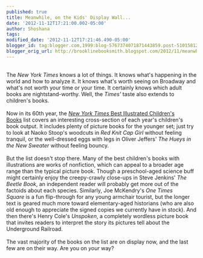 ```yaml
---
published: true
title: Meanwhile, on the Kids' Display Wall...
date: '2012-11-12T17:21:00.002-05:00'
author: Shoshana
tags: 
modified_date: '2012-11-12T17:21:46.490-05:00'
blogger_id: tag:blogger.com,1999:blog-5767374071871443859.post-5101581218912317130
blogger_orig_url: http://brooklinebooksmith.blogspot.com/2012/11/meanwhile-on-kids-display-wall.html
---
```


<br />The&nbsp;<i>New York Times</i>&nbsp;knows a lot of things. It knows what's happening in the world and how to analyze it. It knows what's worth seeing on Broadway and what's not worth your time or your time. It certainly knows which adult books are nightstand-worthy. Well, the&nbsp;<i>Times'</i>&nbsp;taste also extends to children's books.<br /><br />Now in its 60th year, the&nbsp;<a href="http://www.nytimes.com/slideshow/2012/11/09/books/review/11best-illustrated.html" target="_blank"><i>New York Times&nbsp;</i>Best Illustrated Children's Books</a>&nbsp;list covers an interesting cross-section of each year's children's book output. It includes plenty of picture books for the younger set; just try to look at Naoko Stoop's woodcuts in&nbsp;<i>Red Knit Cap Girl</i>&nbsp;without feeling tranquil, or the well-dressed eggs with legs in Oliver Jeffers'&nbsp;<i>The Hueys in the New Sweater&nbsp;</i>without feeling bouncy.<br /><br />But the list doesn't stop there. Many of the best children's books with illustrations are works of nonfiction, which can appeal to a broader age range than the typical picture book. Though a preschool-aged science buff might certainly enjoy the creepy-crawly close-ups in Steve Jenkins'&nbsp;<i>The Beetle Book</i>, an independent reader will probably get more out of the factoids about each species. Similarly, Joe McKendry's&nbsp;<i>One Times Square</i>&nbsp;is a fun flip-through for any young armchair tourist, but the longer text is geared much more toward elementary-aged historians (who are also old enough to appreciate the signed copies we currently have in stock). And then there's Henry Cole's&nbsp;<i>Unspoken</i>, a completely wordless picture book that invites readers to interpret the story its pictures tell about the Underground Railroad.<br /><br />The vast majority of the books on the list are on display now, and the last few are on their way. Are you on <i>your</i>&nbsp;way?<br />